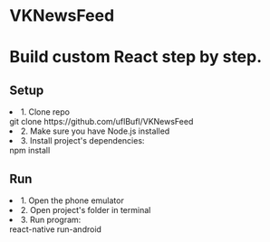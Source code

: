 # VKNewsFeed

<h1>Build custom React step by step.</h1>
<h2>Setup</h2>
<li>1. Clone repo</li>
git clone https://github.com/uflBufl/VKNewsFeed

<li>2. Make sure you have Node.js installed</li>

<li>3. Install project's dependencies:</li>
npm install
<h2>Run</h2>
<li>1. Open the phone emulator</li>
<li>2. Open project's folder in terminal</li>
<li>3. Run program:</li>
react-native run-android

